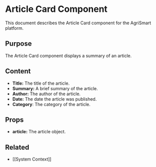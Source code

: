 # Article Card Component

This document describes the Article Card component for the AgriSmart platform.

## Purpose

The Article Card component displays a summary of an article.

## Content

*   **Title:** The title of the article.
*   **Summary:** A brief summary of the article.
*   **Author:** The author of the article.
*   **Date:** The date the article was published.
* **Category**: The category of the article.

## Props

*   **article:** The article object.

## Related

* [[System Context]]
